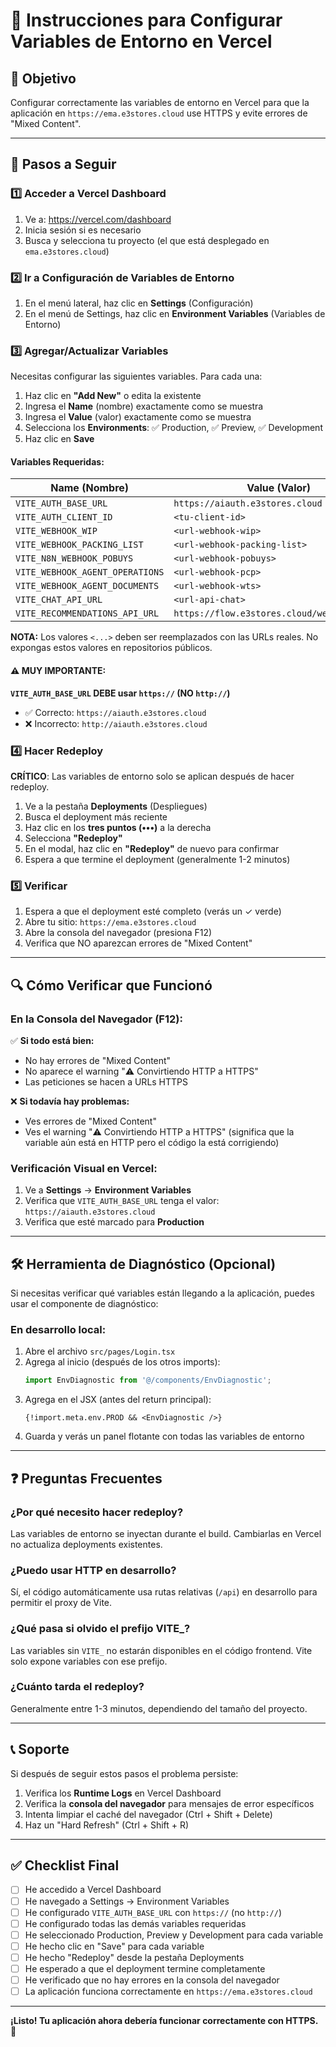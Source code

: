 # 🚀 Instrucciones para Configurar Variables de Entorno en Vercel

## 🎯 Objetivo
Configurar correctamente las variables de entorno en Vercel para que la aplicación en `https://ema.e3stores.cloud` use HTTPS y evite errores de "Mixed Content".

---

## 📝 Pasos a Seguir

### 1️⃣ Acceder a Vercel Dashboard

1. Ve a: https://vercel.com/dashboard
2. Inicia sesión si es necesario
3. Busca y selecciona tu proyecto (el que está desplegado en `ema.e3stores.cloud`)

### 2️⃣ Ir a Configuración de Variables de Entorno

1. En el menú lateral, haz clic en **Settings** (Configuración)
2. En el menú de Settings, haz clic en **Environment Variables** (Variables de Entorno)

### 3️⃣ Agregar/Actualizar Variables

Necesitas configurar las siguientes variables. Para cada una:

1. Haz clic en **"Add New"** o edita la existente
2. Ingresa el **Name** (nombre) exactamente como se muestra
3. Ingresa el **Value** (valor) exactamente como se muestra
4. Selecciona los **Environments**: ✅ Production, ✅ Preview, ✅ Development
5. Haz clic en **Save**

#### Variables Requeridas:

| Name (Nombre) | Value (Valor) |
|---------------|---------------|
| `VITE_AUTH_BASE_URL` | `https://aiauth.e3stores.cloud` |
| `VITE_AUTH_CLIENT_ID` | `<tu-client-id>` |
| `VITE_WEBHOOK_WIP` | `<url-webhook-wip>` |
| `VITE_WEBHOOK_PACKING_LIST` | `<url-webhook-packing-list>` |
| `VITE_N8N_WEBHOOK_POBUYS` | `<url-webhook-pobuys>` |
| `VITE_WEBHOOK_AGENT_OPERATIONS` | `<url-webhook-pcp>` |
| `VITE_WEBHOOK_AGENT_DOCUMENTS` | `<url-webhook-wts>` |
| `VITE_CHAT_API_URL` | `<url-api-chat>` |
| `VITE_RECOMMENDATIONS_API_URL` | `https://flow.e3stores.cloud/webhook/agent` |

**NOTA:** Los valores `<...>` deben ser reemplazados con las URLs reales. No expongas estos valores en repositorios públicos.

#### ⚠️ MUY IMPORTANTE:

**`VITE_AUTH_BASE_URL` DEBE usar `https://` (NO `http://`)**

- ✅ Correcto: `https://aiauth.e3stores.cloud`
- ❌ Incorrecto: `http://aiauth.e3stores.cloud`

### 4️⃣ Hacer Redeploy

**CRÍTICO**: Las variables de entorno solo se aplican después de hacer redeploy.

1. Ve a la pestaña **Deployments** (Despliegues)
2. Busca el deployment más reciente
3. Haz clic en los **tres puntos (•••)** a la derecha
4. Selecciona **"Redeploy"**
5. En el modal, haz clic en **"Redeploy"** de nuevo para confirmar
6. Espera a que termine el deployment (generalmente 1-2 minutos)

### 5️⃣ Verificar

1. Espera a que el deployment esté completo (verás un ✓ verde)
2. Abre tu sitio: `https://ema.e3stores.cloud`
3. Abre la consola del navegador (presiona F12)
4. Verifica que NO aparezcan errores de "Mixed Content"

---

## 🔍 Cómo Verificar que Funcionó

### En la Consola del Navegador (F12):

✅ **Si todo está bien:**
- No hay errores de "Mixed Content"
- No aparece el warning "⚠️ Convirtiendo HTTP a HTTPS"
- Las peticiones se hacen a URLs HTTPS

❌ **Si todavía hay problemas:**
- Ves errores de "Mixed Content"
- Ves el warning "⚠️ Convirtiendo HTTP a HTTPS" (significa que la variable aún está en HTTP pero el código la está corrigiendo)

### Verificación Visual en Vercel:

1. Ve a **Settings** → **Environment Variables**
2. Verifica que `VITE_AUTH_BASE_URL` tenga el valor: `https://aiauth.e3stores.cloud`
3. Verifica que esté marcado para **Production**

---

## 🛠️ Herramienta de Diagnóstico (Opcional)

Si necesitas verificar qué variables están llegando a la aplicación, puedes usar el componente de diagnóstico:

### En desarrollo local:

1. Abre el archivo `src/pages/Login.tsx`
2. Agrega al inicio (después de los otros imports):
   ```typescript
   import EnvDiagnostic from '@/components/EnvDiagnostic';
   ```
3. Agrega en el JSX (antes del return principal):
   ```tsx
   {!import.meta.env.PROD && <EnvDiagnostic />}
   ```
4. Guarda y verás un panel flotante con todas las variables de entorno

---

## ❓ Preguntas Frecuentes

### ¿Por qué necesito hacer redeploy?

Las variables de entorno se inyectan durante el build. Cambiarlas en Vercel no actualiza deployments existentes.

### ¿Puedo usar HTTP en desarrollo?

Sí, el código automáticamente usa rutas relativas (`/api`) en desarrollo para permitir el proxy de Vite.

### ¿Qué pasa si olvido el prefijo VITE_?

Las variables sin `VITE_` no estarán disponibles en el código frontend. Vite solo expone variables con ese prefijo.

### ¿Cuánto tarda el redeploy?

Generalmente entre 1-3 minutos, dependiendo del tamaño del proyecto.

---

## 📞 Soporte

Si después de seguir estos pasos el problema persiste:

1. Verifica los **Runtime Logs** en Vercel Dashboard
2. Verifica la **consola del navegador** para mensajes de error específicos
3. Intenta limpiar el caché del navegador (Ctrl + Shift + Delete)
4. Haz un "Hard Refresh" (Ctrl + Shift + R)

---

## ✅ Checklist Final

- [ ] He accedido a Vercel Dashboard
- [ ] He navegado a Settings → Environment Variables
- [ ] He configurado `VITE_AUTH_BASE_URL` con `https://` (no `http://`)
- [ ] He configurado todas las demás variables requeridas
- [ ] He seleccionado Production, Preview y Development para cada variable
- [ ] He hecho clic en "Save" para cada variable
- [ ] He hecho "Redeploy" desde la pestaña Deployments
- [ ] He esperado a que el deployment termine completamente
- [ ] He verificado que no hay errores en la consola del navegador
- [ ] La aplicación funciona correctamente en `https://ema.e3stores.cloud`

---

**¡Listo! Tu aplicación ahora debería funcionar correctamente con HTTPS. 🎉**
